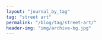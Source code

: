 ```yaml
---
layout: "journal_by_tag"
tag: "street art"
permalink: "/blog/tag/street-art/"
header-img: "img/archive-bg.jpg"
---
```

